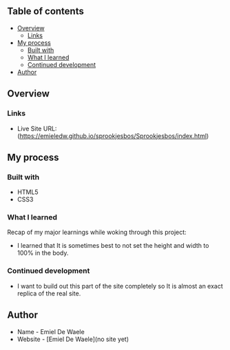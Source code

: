 ## Table of contents

- [Overview](#overview)
  - [Links](#links)
- [My process](#my-process)
  - [Built with](#built-with)
  - [What I learned](#what-i-learned)
  - [Continued development](#continued-development)
- [Author](#author)

## Overview

### Links

- Live Site URL: (https://emieledw.github.io/sprookjesbos/Sprookjesbos/index.html)

## My process

### Built with

- HTML5
- CSS3

### What I learned

Recap of my major learnings while woking through this project:

- I learned that It is sometimes best to not set the height and width to 100% in the body.

### Continued development

- I want to build out this part of the site completely so It is almost an exact replica of the real site.

## Author

- Name - Emiel De Waele
- Website - [Emiel De Waele](no site yet)
